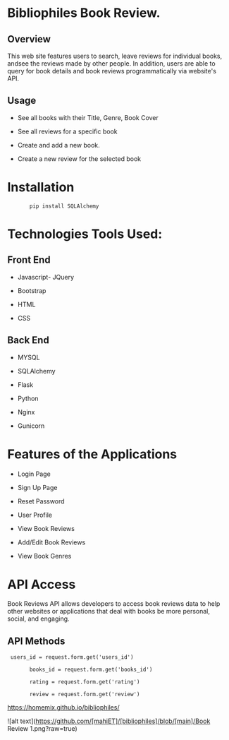 
Bibliophiles Book Review.
=

<h2>Overview</h2>
This web site features users to search, leave reviews for individual books, andsee the reviews made by other people. In addition, users are able to query for book details and book reviews programmatically via website's API.

<h2>Usage</h2>

* See all books with their Title, Genre, Book Cover

* See all reviews for a specific book

* Create and add a new book.

* Create a new review for the selected book


Installation
=

           pip install SQLAlchemy

Technologies Tools Used:
=
<h2>Front End</h2>

* Javascript- JQuery 

* Bootstrap

* HTML

* CSS

<h2>Back End</h2>

* MYSQL 

* SQLAlchemy

* Flask

* Python

* Nginx

* Gunicorn

Features of the Applications
=

* Login Page

* Sign Up Page

* Reset Password

* User Profile

* View Book Reviews

* Add/Edit Book Reviews

* View Book Genres

API Access
=
Book Reviews API allows developers to access book reviews data to help other websites or applications that deal with books be more personal, social, and engaging.

<h2>API Methods</h2>

     users_id = request.form.get('users_id')

           books_id = request.form.get('books_id')

           rating = request.form.get('rating')

           review = request.form.get('review')
 
 https://homemix.github.io/bibliophiles/


![alt text](https://github.com/[mahiET]/[bibliophiles]/blob/[main]/Book Review 1.png?raw=true)